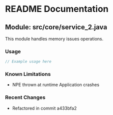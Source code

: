 # README Documentation

## Module: src/core/service_2.java

This module handles memory issues operations.

### Usage

```java
// Example usage here
```

### Known Limitations

- NPE thrown at runtime Application crashes

### Recent Changes

- Refactored in commit a433bfa2
